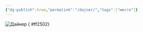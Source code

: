 ```yaml
---
{"dg-publish":true,"permalink":"/dajner/","tags":["место"]}
---
```



![Дайнер](https://foundry.owlbeardm.com/dresden/spoilers/photo_2023-11-23_18-51-31.jpg)
{ #ff2502}
